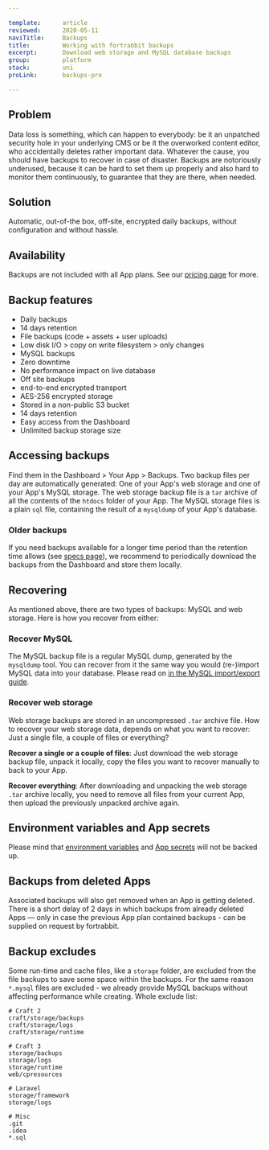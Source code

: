 ```yaml
---

template:      article
reviewed:      2020-05-11
naviTitle:     Backups
title:         Working with fortrabbit backups
excerpt:       Download web storage and MySQL database backups
group:         platform
stack:         uni
proLink:       backups-pro

---
```



## Problem

Data loss is something, which can happen to everybody: be it an unpatched security hole in your underlying CMS or be it the overworked content editor, who accidentally deletes rather important data. Whatever the cause, you should have backups to recover in case of disaster. Backups are notoriously underused, because it can be hard to set them up properly and also hard to monitor them continuously, to guarantee that they are there, when needed.

## Solution

Automatic, out-of-the box, off-site, encrypted daily backups, without configuration and without hassle.


## Availability

Backups are not included with all App plans. See our [pricing page](https://www.fortrabbit.com/pricing) for more.


## Backup features

* Daily backups
* 14 days retention
* File backups (code + assets + user uploads)
* Low disk I/O > copy on write filesystem > only changes
* MySQL backups
* Zero downtime
* No performance impact on live database
* Off site backups
* end-to-end encrypted transport
* AES-256 encrypted storage
* Stored in a non-public S3 bucket
* 14 days retention
* Easy access from the Dashboard
* Unlimited backup storage size


## Accessing backups

Find them in the Dashboard > Your App > Backups. Two backup files per day are automatically generated: One of your App's web storage and one of your App's MySQL storage. The web storage backup file is a `tar` archive of all the contents of the `htdocs` folder of your App. The MySQL storage files is a plain `sql` file, containing the result of a `mysqldump` of your App's database.

### Older backups

If you need backups available for a longer time period than the retention time allows (see [specs page](https://www.fortrabbit.com/specs)), we recommend to periodically download the backups from the Dashboard and store them locally.


## Recovering

As mentioned above, there are two types of backups: MySQL and web storage. Here is how you recover from either:

### Recover MySQL

The MySQL backup file is a regular MySQL dump, generated by the `mysqldump` tool. You can recover from it the same way you would (re-)import MySQL data into your database. Please read on [in the MySQL import/export guide](mysql#toc-export-amp-import).

### Recover web storage

Web storage backups are stored in an uncompressed `.tar` archive file. How to recover your web storage data, depends on what you want to recover: Just a single file, a couple of files or everything?

**Recover a single or a couple of files**: Just download the web storage backup file, unpack it locally, copy the files you want to recover manually to back to your App.

**Recover everything**: After downloading and unpacking the web storage `.tar` archive locally, you need to remove all files from your current App, then upload the previously unpacked archive again.


## Environment variables and App secrets

Please mind that [environment variables](/env-vars) and [App secrets](/secrets) will not be backed up.


## Backups from deleted Apps

Associated backups will also get removed when an App is getting deleted. There is a short delay of 2 days in which backups from already deleted Apps — only in case the previous App plan contained backups - can be supplied on request by fortrabbit.

## Backup excludes

Some run-time and cache files, like a `storage` folder, are excluded from the file backups to save some space within the backups. For the same reason `*.mysql` files are excluded - we already provide MySQL backups without affecting performance while creating. Whole exclude list:


```
# Craft 2
craft/storage/backups
craft/storage/logs
craft/storage/runtime

# Craft 3
storage/backups
storage/logs
storage/runtime
web/cpresources

# Laravel
storage/framework
storage/logs

# Misc
.git
.idea
*.sql
```

